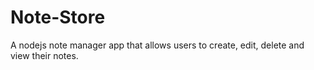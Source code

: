 # Note-Store

A nodejs note manager app that allows users to create, edit, delete and view their notes.
